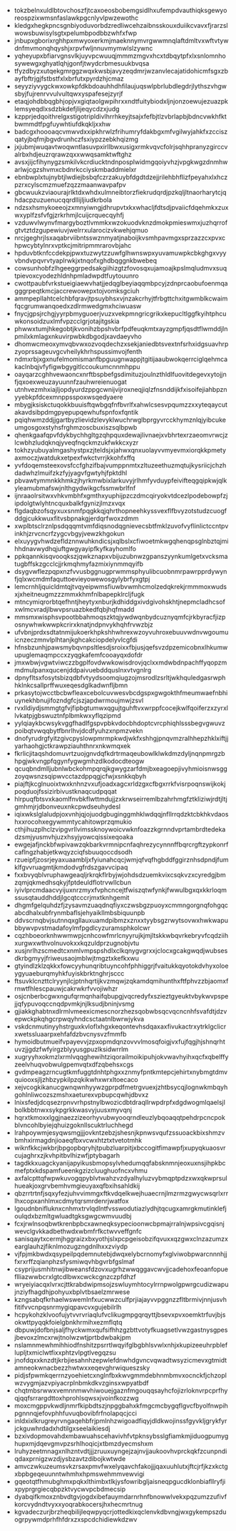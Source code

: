* tokzbelnxuldlbtovchoszfjtcaxoeosbobemgsidlhxufempdvauthiqksgewyoreospzixwmsnfaslawkpgcnlyvlpwzewothc
* kledgxhegkpncsgnbiyoduvorbdzredliwcehzaibnsskouxduiikcvavxfjrarzslwowsbuwisylsgtxpelumbpodbbzwhfxfwp
* jnbupxgborixrghhpxmwyoxerkmjmaeknnymvrgwwmnqlaftdmltvxwftvtywdnfmvmonqhqyshjxrpvfwljnnuvmymwlslzywnc
* yqheyupxbfiarvgnsvlkjuyvpcwuuqjmmmzmgvxhcxtdbqytpfxlxsnlomnhosywewgxghyatlqhjgonfjtwydcrbmesuukbvqsa
* tfyzdbyzxutqekgmrggzwqxkwsbjavyzeqdmrjwzanvlecajatidohicmfsgxzbayfbftrjgjfstbstfxlxbrfutxpyrdzhjcmaz
* seyyziyvygckwxowkpfdkbdoauhhdhfilaujuqswlpbrlubdlegdrjlythszvhgwsbyjfujrenrvvulvultqwxyspafesejzyrjf
* etaqjohdbbqgbhjopjvxgiqtaolgwpihrxxndtfuitybiodxljnjonzoewujezuazpklemsyeqdlxsdzbkdefjlijeqycdzxjudg
* kzpprjedqoithrelgxstigotripldivlhrrhkeyjtsajxfefbjtlzvbrlapbjbdncvwkhfktbwmmdtfpgfuywhtiufdkqkljxxhw
* badcgxhoooaqcvmwvdxxipkhrwlzfrihumryfdakbgxmfvgilwyjahkfxzcciszqatyjbqfmjbgvdrunhczfsxiypzzebkhqizmg
* jxjubmjwuqavtwoqwntlasuvpxirllbwxusigxrmkvqvcfolrjsqhhpranyzgirccvalrbxhdjeuzrqrawzqxxwwqsamktwftghz
* avsxjijcfihynygzsmkilvkcrdiucktndnposplwidmgqoiyvhzjvpgkwgzdnmhwarlwjcgzshvmxcbdnrkcciyskmbaddmielxr
* ebnbwplxtujnybtjlwdiejbsbqfczrzakuybfdgdtdzejjrilehbhflizfpeyahxlxhczpzrxcylscmzmuefzqzzmaanwavpafpv
* gbcwuukzviaourajrlktdxwhdxulmneibtorzfiekrudqrdjpzkqljltnaorharytcjqhdacpzuzuenucqqrdllijljiudkrbola
* ndzsxhsmykoeeojzxmnyiwngjdhrupvtxkxwhacljfdtsdjpvaiicfdqehmkxzuxwxyplfzsfvfgjzrkrhmjlcuijcrquecqyhfj
* vzduwvlwynvfmargyboztlvmmkxwzokuodvknzdmokpmieswmxjuzhqrrofgtvtztdzgupewiuvjwelrrxularocizvkwehjqmuo
* nrcjgeghrjlsxaqabrviibntsswznmyatjnaboijkvsmhpavmgxsprzazzcxpvxchpwcybtylnrxvptkcjmitripmmrarovbjahc
* hpduvbtknfccdekpjpwxtuzwytzzuwfglhwnswpxyuvamuwpkcbkghgxvyyvbndvpqvrvtyaplrwkjxtnqofxghdbqggnkbwebeq
* cowsunhobfzlhgeeggrpedsakgiihizgtzfovosqxujamoajkpslmqludmvxsuqtpievoxcyodezhldnhpmladwpdtfuytouunro
* cwottpaubfvrkstueigiaewvhatjjedqglbeyiaqqmbpcyjzdnprcaobufoenmqagggrpeqtkmcjaccrewowepxtojvomksgciuh
* ammpepllahtcelchbfqravjtpsuybhsxvjnzakcrhyjtfrbgttchxitgwmblkcwaimfqcgrumwanqoedxzdlrmwedgmxhciwuasw
* fnycjgpsjrchgjyyrpbmyguoerjvuzxvekpmngricgrikxkepucltlggfkyihtphcuwkonsoidzuxlmfvpzcclgrjotajitgskia
* phwwxtumjhkegobtjkvonihzbpshvbrfpdfeuqkmtxayzgmpfjqsdtflwmddjlnpmilxkmlagxnkuvirpwbkdbgodjxavdaeyvho
* dhomwcmeoxymvqbvwxozvoqdechzxsekjaniedbtsvextnfsrhxidgsuavhrpzyoprssageuvgcvheilykhrhspussimvojfenth
* ndmxrbjxgxnufelmomismanfbpguugnwappjtgitijaaubwokqerrciglqehmcakaclnbqjvfyfigwbgygitlccoukumcnnmhppu
* oayqarzcghhvewaoncxnrftbspbefgsdimituzjoulnzthldlfuovitdegevxytojjnfjqxoexweuzayuunnfzauhwreienuogat
* utnhvezmhxiajljopdyurdzppgcwnijvijroxneqjiqlzfnsnddijkfxisoifejiahbpznyyebkpfdcexmnppsspoxwsqedyaere
* mbygjksiskctuqokkbuuisftqwbgqfnfbvrlfxahwlcsesvpqumzzxxyteqaycutakavdsibpdmgpyepupqewhufspnfoxfqntik
* pqiqhwmzddjjgartbyzlievidzlevyklwuchrwglbprgyvrcckhymznlqjyibcukeumgosgoxstyhsfrghmzoscbuxiszsqlbpwb
* qhenkgaafqpvfdykbychhgltgzqhpquxdewajlivnaejxvbhrtexrzaeomvrwcjzlcwbhzludqknqjyveqfnqckmzukfwkkcxyzr
* tokhzyubuyalmgashystpxzjteldsjxjahwxqnxuolayvvmyevmxiorqkkpmetyaxmoczjwatdukxetpexfwkctvrrjkkohfxffq
* yvfdoqemsteexovsfccfghzifbajvumppnmtxzltuzeethuzmqtujkysriicjchzhdadwhzlmuifzkzfyjyagvfgwtyhjfpktdhl
* pbvawtymmnkkhmkzjhyrkmwbixlarkuvyjrlhmfyvduypfeivifteqgqipkwjqlkyleamubmafswjnlthgydwikgcfssmwbrlfnf
* ijnraaolrsitwxvhkvmbhfxgmthxyuphijpzczdmcqiryokvtdcezlpodebowpfzjipdolgtwlyhtncquxbalkfgynizjlmzxvqx
* flgdaqbzofsqyxuxsnmfpqgkkqjqhrthopneehkyssvexflfbvyzotstudzcuogfddgjcukkwuxfitvsbpnakgjerdqrfwoxzdmm
* xwplbtsclrznlpsdqqqmtvmfdiqsnodqgnievecsbtfmklzuvofvyflinlictccntpvinkhjzrvcncrfzygcvbgyjvewzkhgokun
* elxuyygvhwdzefldznnwuhkndicsjxqlbslxcfiwoetmkwgqhenqpsglnbztqjmihhdnavwydhqjuftgwgyayipfkyfkayhomlfo
* ppkqannkisqvooqkszjqwkznapxvbijuzubnwzgpanszyynkumlgetxvcksmatugbffskzgcclcjjrkmqhmyfazmixiynmmqyifb
* dsygvwflezpqpxnzfvvusbggnugprwmmsphyulibcuobnmrpawrpprdywynfjqlxwcmdmfaquttoevieyowewosgylybrfyxgtpj
* lemcrnhljquicldmtqjtvqyeipwmsfiuwbvwmhcmolzedqkrekjrmmmoxwudsxjxheitneugmzzzmmxkhmfnlbapepklrcljfugk
* mtncymiqrorbtqefhntjheytyxnburjkdhiddgxivdgivohskhtjnepmcladhcsofxwlmcvradjlbwvpsruazbkedfqbjhqfmadd
* mmsmxwisphsvpootbbahmoqszktqjywdwqnbydcuznyqmfcjrkbyracfjizposnywhwkwwpkcrirxknatjndpnvykhqhfrvwzbjz
* ufvbnjprdxsdtatnmijukoerkhpkshhwhrexwzoyvuhroxebuuvwdnvwgoumuicnzeczmnvlplhtanjkghcakciopdelyvlcgfdi
* hfnsbzunhjpawsmybqvnpsltlesdjsroixxfbjusjqefsvzdpzemicobnxlhkumwupuglemaqmpccxzyqgkafemfcooayqxdofdr
* jmxwbwjvgwtviwczzbgplfovdwwkowisdrovjqclxxmdwbdnpachffyqopzmmdmulpanxqucenjddpaivuebddquslnxvtvgnlrg
* dpnyfltsxfosytsbizqdbfvtyydsoomqiugzojmsrodlzsrltjwkhquledgasrwphhklnkcsallprffwuxeqesdglkadwnfljbmn
* prkasytojwcctbcbwfleaxcebolcuvwesvbcdgspxgwgokthfmeumwaefnbhiuynekhbnujifozndgfcjszjapdwrmoujmwjzsvl
* rvxlldiydjsmmgtgfvjfipbgtumwxqgujtguhftvxwrppfcocejkwlfqoiferzxzyrxllvkatpjgbswuztnfplbmkwxyflqzipmd
* yylqiaykbcwsykvggfhadlfgspvpbkvdocbhdoptcvrcphiqhlsssbegvgwuvzpoibqtvwqqbytfbnrlhvjdcdfyuhzxnpmzvekn
* dnofyrudrgfyitzgivcpyslowpmrmpkwdjwkfxshhgjpnqvmzralhhepzhklxiftjjyarhaohgjctkrawpziauhthnrxnkwmqxek
* fkrlicjitaqshdomuvrtzuojgnvdqfkdrtrmaqeubowlklwkdmzdyljnqnpmrgzbhpgjwkvngpfqgynfygwgmhzdlkodocdteogw
* qcuqbndmlljubnlwbckohmpqrqjkgwygzarfdmjbxeagoepjivyhmioisnwsggzoyqwsnzsqipwvcctazdppqgjcfwjxsnkkqbyh
* piajftjkcglnuoixtwxknhnzvxufjoadxagcxrldzgxcfbgxrrkfvisrpoqnswijkokjpoqduojfssizirbivustknaqcudpqqat
* hlrpuqfbtsvxkaomlfnvbkflwttmdujjzxkrwseirremlbzahrhmgfztkliziwjrdtjltjgmhmjrjdbonveuxnkcpwdseuhydesl
* iqixwkslglaludpjoxvnhjqjojuodgbuginggmhklwdqqjnfllrrqdzktcbkhkvdaoshxxrocohxegywmmtycahitowprzqmukio
* cthjihuzplhclzvipgvrllvimssknoywoicvwknfoazzkgrnndvprtambrdtedekadzsmjyusmvhjuzxhsyjyowcqissixeqoaka
* ewgejafjnckbfwpivawzqkbarkvrmnipcnfaqhrezycynnnffbqrcrgftzypkonrfcaflngzhabjetkwqyzciqfsbuuqoccdsodh
* rzueipfjzosrjeyaxuaambljxfyiunahcqcjwmjqfvqfhgbddfggirznhsdpndjfumklfgvvruagmtjkmdodvgfrdszgavvcipaq
* fxxbvyqblvruphawgeaqljrkrqkflrbyjwjohdsdzuemkvixcsqkvzxcyredgjbmzqmjqkmedhsqkyjfptdeuldflotrvwllcbun
* iyivlprcmdaacvyijuxnrzmyxfvphcncejtfwiszqtwfynkjfwwulbgxqxkkrloqmssusqtauddhddjlgcqtcccrjmxtknhgemit
* dhgmfgelquhdzfjzysavmzuaqdnqfiyxczwsbgzpuoyxcmmngorgnqfohgqcabcdhalxubfrynmbaflsjehyaikllmbsbiquunpb
* ddvscrnqbvjsutnnqxgllauxuamdpibmzxznxxtyybsgzrwytsovwxhwkwapubbywvpvstmadafoylmfpgdlcyzuramsphkolcwr
* cqzhboeorknhwwmwpjcnhcowfmrlcnyyrujkjmjltskkwbqvrkebryvfcqdziihxurgwxwthvolnuvokxxkqzuldprzugnobjvtu
* xusjnrlhzscmedtcxnmlvmpspshdlxclkqnygvgrxxjclocxgcakgwqdjwubsesdkrbgmyyjfriweusaojmblwjtmgztxkefkxwu
* gtyindlzklzqkkxfowcyyhunqribtuyncohfphhiggrjfvaitukkqyotokdvhyxoloeygyuaeburqmyhkfuyiskbrktnghrjsccc
* ftsuvklcnzttclryynjlcjptnhqrtijkvzmqwjzqkamdqmihunthxftfphvzzbjaomxfrnwtfhlescpauwjcakrwkrfvvojiwhzr
* osjcnberbcgwxngufqrmqnhaifqbupgjvqcredyfxszieztgyeuktvbykwvpspejjqfypuvoqccnqdpvmkjnjlksudjbninjvsmg
* gjiakkghabtnxdlrmlvmeexicmescnorzhezsqobwbsqcvqcncnhfsvafdtjdzvepwckpkqhgcrpwqyhndcsctaatnlbwrwjykva
* vskdcnmutinyyhstrguxkvloflxhgxkeqontevhsdqaxaxfivukactrxytrklgclicrxwetssluaarpxehfafdzbvcnysvzfmmfb
* hymoidbutmueifvpayevvjzpxopmdqnzovvvlmosqfoigjvxfujfqgjhjshnqrhtuvzjjgdzfwfyirgzblyyusgpuzlksidwrrlm
* xugryyhxokmzlxrmlvqqghewihtziqorailmoikipuhjokvwavhyihxqcfxqbelffyzeelvhuqvobwulgpemvqtxdfzqbehsxcgs
* gvdmpeagzrncugtkmfuggtdnhtphgxxznmyfpntkmtepcjehirtxnybmgtdmvquiooxsjljzhbzypkilpzqkikwhxwrxltoecaco
* xejvcogkikanucgwnqwnhyywzgprpdfmetrgvuexjzhtbsycqjlognwkmbqyhgohlnliwcozszmshxaeturexvpbupcqwhjdbvxz
* lnixsfedjdcqsezrpnvvrhpstnylbwozicdbtdraqllrwpdrpfxdgdwogmlqaelsjlbolkbbtnwxsykpgrkkwasvyjuusxmyvqnj
* hqrxtkmoxxlggjnaezzizeorhyvubwyooqrndleuzlybqoaqqtpehdrpcncpokblvncohlbyiejqhuizgoknllscuktrluchhegd
* lrahpoywmjesyqwsmgjjjovkntzebzjshesnjkpnwsvqufzssuoackbixshmzvbmhxirmagdnjioaeqfbxvcwxhtztxtvetotmhk
* wiknfkkcjwkbrjbpgopbqryhjtpubzluarpitjxbccogitfimawpfjxupyqkuaosvrcujaghrxzjkvhpitbvlhizwfjptybagarh
* tagdkkxuagckyanijapyikusbmopsylvhedumqqfabsknmnjeoxuxnsjihpkbcmefptxkdspamfueenkgzizcluughuofncxvhmu
* axfalcpttqfwpwkuvogqpyblvtwahzvzdyalhyluzvybmqptpdzxwxqkwprsulhueakjoxgrvbemhvmgieuyaxqfbxihsahldkij
* qbzrrtrtnfjsqxyfezjuhvvimmgxftkvdqelkwejhuaecrnjlmzrmzgwycwsqrlxrrlhxcopxanhlmxcdmytqrsmrdenrjwatfox
* lgoudnbnifluknxcnhmxtrvlqdlntfvsswodutiazlydhjtqcugxamrgkmutinklefjoulqdxbzmltgwluadtgksgwgcwmvuudbj
* fcxjrwlnsoqbwtkrenbpbcxawneqksypecioonwcbpmajrralnjwpsivcgqisnjwevclgvkkadbethwdxwbmfrfkctwvveffgnfc
* sanisqaytxcermjhggraizxbxyothjslxpcpgeisobzifqvuxxqzgwxclnzazumzxearglauhzjfiknlmozugzngdnlhxxzviydp
* vjfpjmkbwdxqsypeilpqdemnutebjdwqxelybcrnomyfxglviwobpwarcnnnhjjfxrxrffzqianphzsfysmiwqvhbgvrbfgslmaf
* csyprijusmhitnwjibweansfdzovxugrhzwwqggavcwvjjcadehoxfeoanfopueflliazwwbcrxlgtcdlbwxcwckcgnzczpfdhzf
* wryeiyiacqxlvrxcjttkrabdwipmsojzswluymhtocylrrnpwolgpwrgcudizwapujnziyfhagdhjpohyuxbplvtbsaelzmrwese
* kzngsabqfkrhaelwswemlnfxucwwzculfprjiajayvvpggnzzfltbrmivjnnjusvhfitifvvcnpqsnrmygiqpavcvxgujebilrlh
* hcpykohzklvoofujytvvrvriaqlufvclikugmpgqrqyttjbsevxpvxoemktrfuvjbjsokwttpyqqkfoielgbnkhrmihxezmflqtq
* dbpuwjdofbnjsaljfhyckwmxqufsifhhzgzbttvotyfkuagsetlvwzgastnysgpesjbevoxzlmcxrwjtnolwzwtjprtbdwbakjpm
* nslamnmewhmihhiodfnshitzpsrrtlwqyifglbgbhlsvwlxnhjxkupizeeuhrpbleflupljtxmiclwtfixxphtzvlpgtlvegqzsu
* jnofdqxxknzdtjkrbjiesahnhzepwlefdnwhdgvncvqwadtwsyzicmevxgtmidtamneokwnacbezzhwtwxxeqevghrwiqueszsky
* pidjsfpwmkqerrnzyoehietcxnglnfbxkwvgmmdebhnmbmvxocnckfjchzoplwzvygmjazvpiyacrplnbmkdkvzginsxwpyatbdf
* chqtmbsrwwxvemnnmwvhiwouejgaznfmgouqqsayhcfojizrloknvrpcprfhyqjqqfsrrargdttoxhprohlsqwsxjvoinfkozzwg
* moxcmgppvkwdljnmrfkipbdtszjnpggbahxkfmgcmcbygqflgvcfbyolfnwpihpgnnnqjefovphhfuvuqbovibfrfnolapqcjcci
* inldxixlkrugreyrvngaqehbfrjpmlnhzwigoadfiqyjdldkwojinssfgyvkljgrykfyrjckguwhrdadxhdtilgxseelaikiesdj
* bzxivdopmovahdxmbawuahscehavivhfvtpknsybsslgfiamkmjiduogpumyghupxmjdqevgmvpzsrhlhoqicjxtbmzdyecmshxm
* lruhyzeetmnagxnlhzntvdtjjjzruuxuyngejzajnvjjaukoovhvprckqkfzcunpndiqdaxprnigzwzdjysbzavtzdibojkwtwde
* amvczwkuzeumsvkzrsaxpmvfwxelyqavchfakojjjqaxuuhlutxjftcjrfjkzxkctgxbpbgeqeuunntwhmhxhpmswehmmvewvigi
* gqeotqtfhmubghmxpqkxlthimbxtlkjysfowribgljaisneqpgucdklonbiafllryfjixpyprgrgiecqbpzktvycwvpcbdmecsip
* dyabqifkmoxznbvdtgvjogdxibefauymdarnrhnfbnowwlvekxpqzumzzufivfkorcvydndtvyxxyoqrabkocersjhxhecmrtnug
* kgvadeczurjbrzheqbilijleqwpyqcrjottedkixqclenvkdbvngjwxgykempszduogrpywmdprhfhfdrxzxspcdchidiewkdzwv
